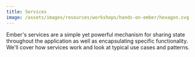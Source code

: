 ```yaml
---
title: Services
image: /assets/images/resources/workshops/hands-on-ember/hexagon.svg
---
```


Ember's services are a simple yet powerful mechanism for sharing state
throughout the application as well as encapsulating specific functionality.
We'll cover how services work and look at typical use cases and patterns.
